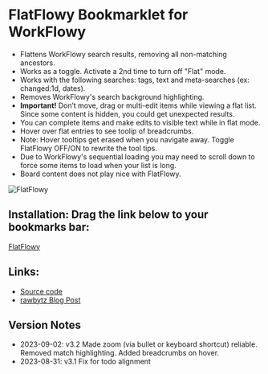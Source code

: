 # FlatFlowy Bookmarklet for WorkFlowy

- Flattens WorkFlowy search results, removing all non-matching ancestors.
- Works as a toggle. Activate a 2nd time to turn off "Flat" mode.
- Works with the following searches: tags, text and meta-searches (ex: changed:1d, dates).
- Removes WorkFlowy's search background highlighting.
- **Important!** Don’t move, drag or multi-edit items while viewing a flat list. Since some content is hidden, you could get unexpected results.
- You can complete items and make edits to visible text while in flat mode.
- Hover over flat entries to see toolip of breadcrumbs.
- Note: Hover tooltips get erased when you navigate away. Toggle FlatFlowy OFF/ON to rewrite the tool tips. 
- Due to WorkFlowy's sequential loading you may need to scroll down to force some items to load when your list is long.
- Board content does not play nice with FlatFlowy. 

![FlatFlowy](https://i.imgur.com/VGNHtcj.gif)

## Installation: Drag the link below to your bookmarks bar:

<!-- Special #setup editing instrucions go here -->
<a href="javascript:(function flatFlowy_3_2(){function toastMsg(str,sec,err){WF.showMessage(str,err);setTimeout(WF.hideMessage,(sec||2)*1e3)}function getNameForBreadcrumb(item){const plainName=item.getNameInPlainText().trim();var replaceName=&quot;Untitled&quot;;if(plainName.length===0&amp;&amp;item.data.metadata.s3File&amp;&amp;item.data.metadata.s3File.fileName)replaceName=item.data.metadata.s3File.fileName;return plainName.length===0?replaceName:plainName}function getBreadcrumbsAsString(item){const ancestors=item.getAncestors().reverse();return ancestors.length&gt;1?ancestors.splice(1).map(ancestor=&gt;getNameForBreadcrumb(ancestor)).join(&quot; &gt; &quot;):&quot;Home&quot;}function addBreadcrumbsToMatches(){const matches=document.querySelectorAll('.project.matches,.project.metaMatches');matches.forEach(match=&gt;{const pID=match.getAttribute(&quot;projectid&quot;);const item=WF.getItemById(pID);match.firstChild.title=getBreadcrumbsAsString(item)})}const css=`.page.searching .project&gt;.name,.page.searching .project&gt;.notes{height:0;opacity:0}.page.searching .project.matches .name.matches,.page.searching .project.matches.noted .name,.page.searching .project.metaMatches .name{height:100%;opacity:1}.page.searching .children{margin:0;padding:0;border:0}.page.searching .addSiblingButton,.page.searching .expand{display:none}.done .fullMatch .content .contentMatch,.fullMatch .content .contentMatch,.project.metaMatches&gt;.name.with-updates.annotationAdded&gt;.content&gt;.innerContentContainer,.project.metaMatches&gt;.name&gt;.content&gt;.innerContentContainer{background-color:transparent}`;const ID=&quot;FlatFlowy&quot;;const ff=document.getElementById(ID);const NO_SEARCH=WF.currentSearchQuery()===null;if(ff){NO_SEARCH?toastMsg(`FlatFlowy: ${ff.disabled?&quot;ON&quot;:&quot;OFF&quot;}`):addBreadcrumbsToMatches();return void(ff.disabled=!ff.disabled)}const s=document.createElement('style');s.innerText=css;s.id=ID;document.head.appendChild(s);NO_SEARCH?toastMsg(&quot;Flatflowy: ON&quot;):addBreadcrumbsToMatches()})();">FlatFlowy</a>

## Links:
- [Source code](https://github.com/rawbytz/flatflowy/blob/master/FlatFlowy.js)
- [rawbytz Blog Post](https://rawbytz.wordpress.com/2015/12/16/flat-workflowy-lists/)

## Version Notes
- 2023-09-02: v3.2 Made zoom (via bullet or keyboard shortcut) reliable. Removed match highlighting. Added breadcrumbs on hover.
- 2023-08-31: v3.1 Fix for todo alignment

<!-- 
LINKS REFERENCING THIS

@SOFTWARE https://rawbytz.wordpress.com/software/

@BLOG Redirects https://rawbytz.wordpress.com/2015/12/16/flat-workflowy-lists/

@WFBLOG NOT YET https://blog.workflowy.com/2016/05/26/dr-workflowy-dissects-stress-and-anxiety/

 -->
